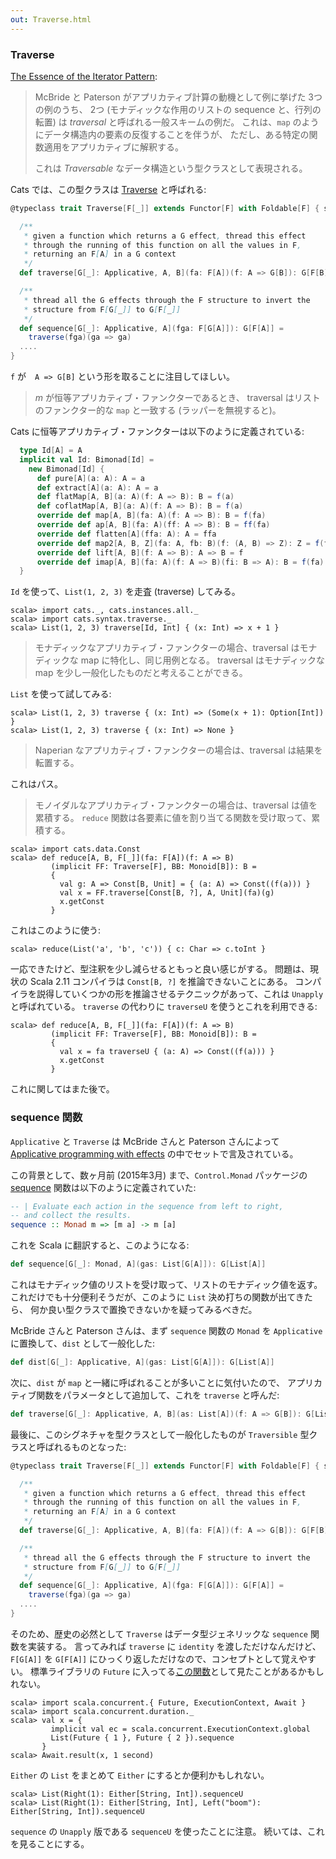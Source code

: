 ```yaml
---
out: Traverse.html
---
```


  [iterator2009]: http://www.comlab.ox.ac.uk/jeremy.gibbons/publications/iterator.pdf
  [TraverseSource]: $catsBaseUrl$/core/src/main/scala/cats/Traverse.scala
  [ControlMonadSequence]: https://downloads.haskell.org/~ghc/7.8.4/docs/html/libraries/base-4.7.0.2/Control-Monad.html#v:sequence
  [McBride2008]: http://strictlypositive.org/IdiomLite.pdf
  [FutureSequence]: http://www.scala-lang.org/api/2.11.6/index.html#scala.concurrent.Future\$

### Traverse

[The Essence of the Iterator Pattern][iterator2009]:

> McBride と Paterson がアプリカティブ計算の動機として例に挙げた 3つの例のうち、
> 2つ (モナディックな作用のリストの sequence と、行列の転置)
> は *traversal* と呼ばれる一般スキームの例だ。
> これは、`map` のようにデータ構造内の要素の反復することを伴うが、
> ただし、ある特定の関数適用をアプリカティブに解釈する。
>
> これは *Traversable* なデータ構造という型クラスとして表現される。

Cats では、この型クラスは [Traverse][TraverseSource] と呼ばれる:

```scala
@typeclass trait Traverse[F[_]] extends Functor[F] with Foldable[F] { self =>

  /**
   * given a function which returns a G effect, thread this effect
   * through the running of this function on all the values in F,
   * returning an F[A] in a G context
   */
  def traverse[G[_]: Applicative, A, B](fa: F[A])(f: A => G[B]): G[F[B]]

  /**
   * thread all the G effects through the F structure to invert the
   * structure from F[G[_]] to G[F[_]]
   */
  def sequence[G[_]: Applicative, A](fga: F[G[A]]): G[F[A]] =
    traverse(fga)(ga => ga)
  ....
}
```

`f` が　`A => G[B]` という形を取ることに注目してほしい。

> *m* が恒等アプリカティブ・ファンクターであるとき、
> traversal はリストのファンクター的な `map` と一致する (ラッパーを無視すると)。

Cats に恒等アプリカティブ・ファンクターは以下のように定義されている:

```scala
  type Id[A] = A
  implicit val Id: Bimonad[Id] =
    new Bimonad[Id] {
      def pure[A](a: A): A = a
      def extract[A](a: A): A = a
      def flatMap[A, B](a: A)(f: A => B): B = f(a)
      def coflatMap[A, B](a: A)(f: A => B): B = f(a)
      override def map[A, B](fa: A)(f: A => B): B = f(fa)
      override def ap[A, B](fa: A)(ff: A => B): B = ff(fa)
      override def flatten[A](ffa: A): A = ffa
      override def map2[A, B, Z](fa: A, fb: B)(f: (A, B) => Z): Z = f(fa, fb)
      override def lift[A, B](f: A => B): A => B = f
      override def imap[A, B](fa: A)(f: A => B)(fi: B => A): B = f(fa)
  }
```

`Id` を使って、`List(1, 2, 3)` を走査 (traverse) してみる。

```console:new
scala> import cats._, cats.instances.all._
scala> import cats.syntax.traverse._
scala> List(1, 2, 3) traverse[Id, Int] { (x: Int) => x + 1 }
```

> モナディックなアプリカティブ・ファンクターの場合、traversal はモナディックな map に特化し、同じ用例となる。
> traversal はモナディックな map を少し一般化したものだと考えることができる。

`List` を使って試してみる:

```console
scala> List(1, 2, 3) traverse { (x: Int) => (Some(x + 1): Option[Int]) }
scala> List(1, 2, 3) traverse { (x: Int) => None }
```

> Naperian なアプリカティブ・ファンクターの場合は、traversal は結果を転置する。

これはパス。

> モノイダルなアプリカティブ・ファンクターの場合は、traversal は値を累積する。
> `reduce` 関数は各要素に値を割り当てる関数を受け取って、累積する。

```console
scala> import cats.data.Const
scala> def reduce[A, B, F[_]](fa: F[A])(f: A => B)
         (implicit FF: Traverse[F], BB: Monoid[B]): B =
         {
           val g: A => Const[B, Unit] = { (a: A) => Const((f(a))) }
           val x = FF.traverse[Const[B, ?], A, Unit](fa)(g)
           x.getConst
         }
```

これはこのように使う:

```console
scala> reduce(List('a', 'b', 'c')) { c: Char => c.toInt }
```

一応できたけど、型注釈を少し減らせるともっと良い感じがする。
問題は、現状の Scala 2.11 コンパイラは `Const[B, ?]` を推論できないことにある。
コンパイラを説得していくつかの形を推論させるテクニックがあって、これは `Unapply` と呼ばれている。
`traverse` の代わりに `traverseU` を使うとこれを利用できる:

```console
scala> def reduce[A, B, F[_]](fa: F[A])(f: A => B)
         (implicit FF: Traverse[F], BB: Monoid[B]): B =
         {
           val x = fa traverseU { (a: A) => Const((f(a))) }
           x.getConst
         }
```

これに関してはまた後で。

### sequence 関数

`Applicative` と `Traverse` は McBride さんと Paterson さんによって
[Applicative programming with effects][McBride2008] の中でセットで言及されている。

この背景として、数ヶ月前 (2015年3月) まで、`Control.Monad` パッケージの
[sequence][ControlMonadSequence] 関数は以下のように定義されていた:

```haskell
-- | Evaluate each action in the sequence from left to right,
-- and collect the results.
sequence :: Monad m => [m a] -> m [a]
```

これを Scala に翻訳すると、このようになる:

```scala
def sequence[G[_]: Monad, A](gas: List[G[A]]): G[List[A]]
```

これはモナディック値のリストを受け取って、リストのモナディック値を返す。
これだけでも十分便利そうだが、このように `List` 決め打ちの関数が出てきたら、
何か良い型クラスで置換できないかを疑ってみるべきだ。

McBride さんと Paterson さんは、まず `sequence` 関数の
`Monad` を `Applicative` に置換して、`dist` として一般化した:

```scala
def dist[G[_]: Applicative, A](gas: List[G[A]]): G[List[A]]
```

次に、`dist` が `map` と一緒に呼ばれることが多いことに気付いたので、
アプリカティブ関数をパラメータとして追加して、これを `traverse` と呼んだ:

```scala
def traverse[G[_]: Applicative, A, B](as: List[A])(f: A => G[B]): G[List[B]]
```

最後に、このシグネチャを型クラスとして一般化したものが `Traversible` 型クラスと呼ばれるものとなった:

```scala
@typeclass trait Traverse[F[_]] extends Functor[F] with Foldable[F] { self =>

  /**
   * given a function which returns a G effect, thread this effect
   * through the running of this function on all the values in F,
   * returning an F[A] in a G context
   */
  def traverse[G[_]: Applicative, A, B](fa: F[A])(f: A => G[B]): G[F[B]]

  /**
   * thread all the G effects through the F structure to invert the
   * structure from F[G[_]] to G[F[_]]
   */
  def sequence[G[_]: Applicative, A](fga: F[G[A]]): G[F[A]] =
    traverse(fga)(ga => ga)
  ....
}
```

そのため、歴史の必然として `Traverse` はデータ型ジェネリックな `sequence` 関数を実装する。
言ってみれば `traverse` に `identity` を渡しただけなんだけど、
`F[G[A]]` を `G[F[A]]` にひっくり返しただけなので、コンセプトとして覚えやすい。
標準ライブラリの `Future` に入ってる[この関数][FutureSequence]として見たことがあるかもしれない。

```console
scala> import scala.concurrent.{ Future, ExecutionContext, Await }
scala> import scala.concurrent.duration._
scala> val x = {
         implicit val ec = scala.concurrent.ExecutionContext.global
         List(Future { 1 }, Future { 2 }).sequence
       }
scala> Await.result(x, 1 second)
```

`Either` の `List` をまとめて `Either` にするとか便利かもしれない。

```console
scala> List(Right(1): Either[String, Int]).sequenceU
scala> List(Right(1): Either[String, Int], Left("boom"): Either[String, Int]).sequenceU
```

`sequence` の `Unapply` 版である `sequenceU` を使ったことに注意。
続いては、これを見ることにする。
